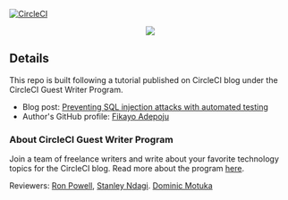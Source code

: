 [![CircleCI](https://circleci.com/gh/CIRCLECI-GWP/how-to-prevent-sql-injection.svg?style=svg)](https://circleci.com/gh/CIRCLECI-GWP/how-to-prevent-sql-injection)

<p align="center"><img src="https://avatars3.githubusercontent.com/u/59034516"></p>

## Details

This repo is built following a tutorial published on CircleCI blog under the CircleCI Guest Writer Program.

- Blog post: [Preventing SQL injection attacks with automated testing][blog]
- Author's GitHub profile: [Fikayo Adepoju][author]

### About CircleCI Guest Writer Program

Join a team of freelance writers and write about your favorite technology topics for the CircleCI blog. Read more about the program [here][gwp-program].

Reviewers: [Ron Powell][ron], [Stanley Ndagi][stan]. [Dominic Motuka][daumie]

[blog]: https://circleci.com/blog/sql-injection/
[author]: https://github.com/coderonfleek
[gwp-program]: https://circle.ci/3ahQxfu
[ron]: https://github.com/ronpowelljr
[stan]: https://github.com/NdagiStanley
[daumie]: https://github.com/daumie
